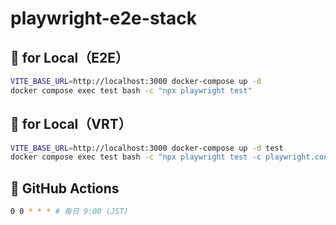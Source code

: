 # playwright-e2e-stack

## 🐛 for Local（E2E）

```bash
VITE_BASE_URL=http://localhost:3000 docker-compose up -d
docker compose exec test bash -c "npx playwright test"
```

## 🐝 for Local（VRT）

```bash
VITE_BASE_URL=http://localhost:3000 docker-compose up -d test
docker compose exec test bash -c "npx playwright test -c playwright.config.vrt.ts"
```

## 🌈 GitHub Actions

```bash
0 0 * * * # 毎日 9:00 (JST)
```
